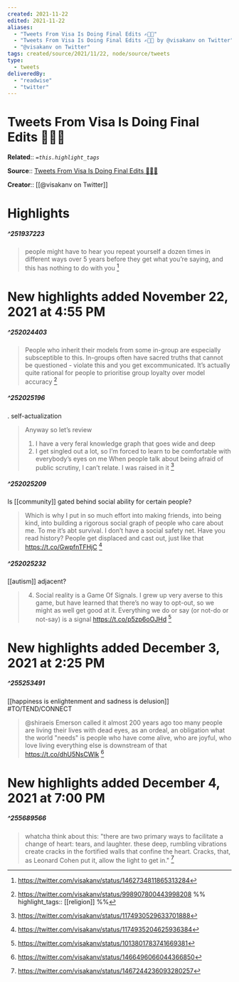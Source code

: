 ```yaml
---
created: 2021-11-22
edited: 2021-11-22
aliases:
  - "Tweets From Visa Is Doing Final Edits ✍🏾📖"
  - "Tweets From Visa Is Doing Final Edits ✍🏾📖 by @visakanv on Twitter"
  - "@visakanv on Twitter"
tags: created/source/2021/11/22, node/source/tweets
type: 
  - tweets
deliveredBy: 
  - "readwise"
  - "twitter"
---
```

# Tweets From Visa Is Doing Final Edits ✍🏾📖

**Related**:: 
*`=this.highlight_tags`*

**Source**:: [Tweets From Visa Is Doing Final Edits ✍🏾📖](https://twitter.com/visakanv)

**Creator**:: [[@visakanv on Twitter]]

# Highlights
##### ^251937223
  
> people might have to hear you repeat yourself a dozen times in different ways over 5 years before they get what you’re saying, and this has nothing to do with you 
  [^251937223]

[^251937223]: https://twitter.com/visakanv/status/1462734811865313284

# New highlights added November 22, 2021 at 4:55 PM
##### ^252024403
  
> People who inherit their models from some in-group are especially subsceptible to this. In-groups often have sacred truths that cannot be questioned - violate this and you get excommunicated. It’s actually quite rational for people to prioritise group loyalty over model accuracy 
  [^252024403]

[^252024403]: https://twitter.com/visakanv/status/998907800443998208
%%
highlight_tags:: [[religion]]
%%
##### ^252025196
. self-actualization  
> Anyway so let’s review
> 1. I have a very feral knowledge graph that goes wide and deep
> 2. I get singled out a lot, so I’m forced to learn to be comfortable with everybody’s eyes on me
> When people talk about being afraid of public scrutiny, I can’t relate. I was raised in it 
  [^252025196]

[^252025196]: https://twitter.com/visakanv/status/1174930529633701888

##### ^252025209
Is [[community]] gated behind social ability for certain people?  
> Which is why I put in so much effort into making friends, into being kind, into building a rigorous social graph of people who care about me. To me it’s abt survival. I don’t have a social safety net. Have you read history? People get displaced and cast out, just like that https://t.co/GwpfnTFHjC 
  [^252025209]

[^252025209]: https://twitter.com/visakanv/status/1174935204625936384

##### ^252025232
[[autism]] adjacent?  
> 4. Social reality is a Game Of Signals. I grew up very averse to this game, but have learned that there’s no way to opt-out, so we might as well get good at it. Everything we do or say (or not-do or not-say) is a signal https://t.co/p5zp6oOJHd 
  [^252025232]

[^252025232]: https://twitter.com/visakanv/status/1013801783741669381

# New highlights added December 3, 2021 at 2:25 PM
##### ^255253491
[[happiness is enlightenment and sadness is delusion]] #TO/TEND/CONNECT  
> @shiraeis Emerson called it almost 200 years ago
> too many people are living their lives with dead eyes, as an ordeal, an obligation
> what the world "needs" is people who have come alive, who are joyful, who love living
> everything else is downstream of that
> https://t.co/dhU5NsCWlk 
  [^255253491]

[^255253491]: https://twitter.com/visakanv/status/1466496066044366850

# New highlights added December 4, 2021 at 7:00 PM
##### ^255689566
  
> whatcha think about this: "there are two primary ways to facilitate a change of heart: tears, and laughter. these deep, rumbling vibrations create cracks in the fortified walls that confine the heart. Cracks, that, as Leonard Cohen put it, allow the light to get in." 
  [^255689566]

[^255689566]: https://twitter.com/visakanv/status/1467244236093280257

